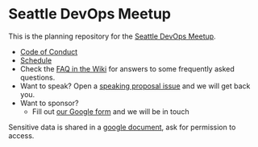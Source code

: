 # Seattle DevOps Meetup

This is the planning repository for the [Seattle DevOps Meetup](https://www.meetup.com/Seattle-DevOps-Meetup/).

* [Code of Conduct](code_of_conduct.md)
* [Schedule](schedule.md)
* Check the [FAQ in the Wiki](https://github.com/jasongrimesdotcom/Seattle-DevOps-Meetup/wiki) for answers to some frequently asked questions.
* Want to speak? Open a [speaking proposal issue](https://docs.google.com/forms/d/1x8vonUYI4vlHFw128pQcrXlMIAYR_7SqyuE91KbeGRs/edit?usp=sharing) and we will get back you.
* Want to sponsor?
    * Fill out [our Google form](https://docs.google.com/forms/d/1VFSiQYDNxWBkgIXc5Hfou1YROOIIqeZN-RIysi2oxnc/) and we will be in touch

Sensitive data is shared in a [google document](https://docs.google.com/a/chef.io/document/d/1R1bWJ83LJD3DkK609Vum8YFg1ewdH47TKjGILsGPCAs/edit), ask for permission to access.
